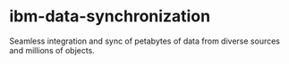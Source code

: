 # ibm-data-synchronization
Seamless integration and sync of petabytes of data from diverse sources and millions of objects.

